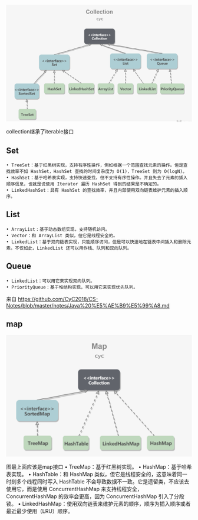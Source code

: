 
![collction](./image/collection.png)

collection继承了iterable接口
## Set
	• TreeSet：基于红黑树实现，支持有序性操作，例如根据一个范围查找元素的操作。但是查找效率不如 HashSet，HashSet 查找的时间复杂度为 O(1)，TreeSet 则为 O(logN)。
	• HashSet：基于哈希表实现，支持快速查找，但不支持有序性操作。并且失去了元素的插入顺序信息，也就是说使用 Iterator 遍历 HashSet 得到的结果是不确定的。
	• LinkedHashSet：具有 HashSet 的查找效率，并且内部使用双向链表维护元素的插入顺序。
## List
	• ArrayList：基于动态数组实现，支持随机访问。
	• Vector：和 ArrayList 类似，但它是线程安全的。
	• LinkedList：基于双向链表实现，只能顺序访问，但是可以快速地在链表中间插入和删除元素。不仅如此，LinkedList 还可以用作栈、队列和双向队列。
## Queue
	• LinkedList：可以用它来实现双向队列。
	• PriorityQueue：基于堆结构实现，可以用它来实现优先队列。

来自 <https://github.com/CyC2018/CS-Notes/blob/master/notes/Java%20%E5%AE%B9%E5%99%A8.md> 

## map

![map](./image/map.png)

图最上面应该是map接口
• TreeMap：基于红黑树实现。
• HashMap：基于哈希表实现。
• HashTable：和 HashMap 类似，但它是线程安全的，这意味着同一时刻多个线程同时写入 HashTable 不会导致数据不一致。它是遗留类，不应该去使用它，而是使用 ConcurrentHashMap 来支持线程安全，ConcurrentHashMap 的效率会更高，因为 ConcurrentHashMap 引入了分段锁。
• LinkedHashMap：使用双向链表来维护元素的顺序，顺序为插入顺序或者最近最少使用（LRU）顺序。
